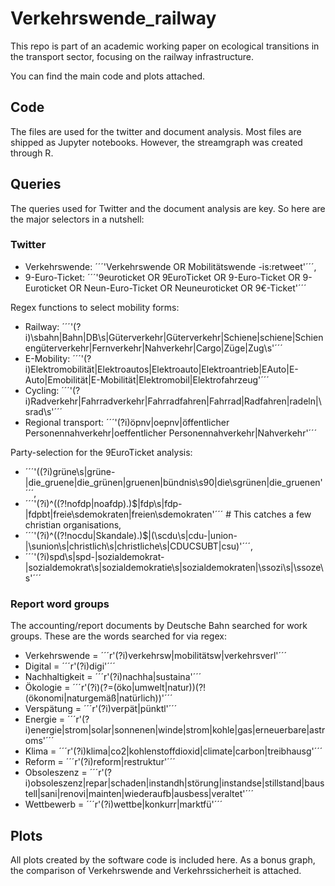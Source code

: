 # Verkehrswende_railway
This repo is part of an academic working paper on ecological transitions in the transport sector, focusing on the railway infrastructure.

You can find the main code and plots attached.
## Code
The files are used for the twitter and document analysis. Most files are shipped as Jupyter notebooks. However, the streamgraph was created through R.

## Queries
The queries used for Twitter and the document analysis are key. So here are the major selectors in a nutshell:

### Twitter
- Verkehrswende: ´´´'Verkehrswende OR Mobilitätswende -is:retweet'´´´,
- 9-Euro-Ticket: ´´´'9euroticket OR 9EuroTicket OR 9-Euro-Ticket OR 9-Euroticket OR Neun-Euro-Ticket OR Neuneuroticket OR 9€-Ticket'´´´

Regex functions to select mobility forms:
- Railway: ´´´'(?i)\sbahn|Bahn|DB\s|Güterverkehr|Güterverkehr|Schiene|schiene|Schienengüterverkehr|Fernverkehr|Nahverkehr|Cargo|Züge|Zug\s'´´´
- E-Mobility: ´´´'(?i)Elektromobilität|Elektroautos|Elektroauto|Elektroantrieb|EAuto|E-Auto|Emobilität|E-Mobilität|Elektromobil|Elektrofahrzeug'´´´
- Cycling: ´´´'(?i)Radverkehr|Fahrradverkehr|Fahrradfahren|Fahrrad|Radfahren|radeln|\srad\s'´´´
- Regional transport: ´´´'(?i)öpnv|oepnv|öffentlicher Personennahverkehr|oeffentlicher Personennahverkehr|Nahverkehr'´´´

Party-selection for the 9EuroTicket analysis:
- ´´´'((?i)grüne\s|grüne-|die_gruene|die_grünen|gruenen|bündnis\s90|die\sgrünen|die_gruenen'´´´,
- ´´´'(?i)^((?!nofdp|noafdp).)$|fdp\s|fdp-|fdpbt|freie\sdemokraten|freien\sdemokraten'´´´ # This catches a few christian organisations,
- ´´´'(?i)^((?!nocdu|Skandale).)$|(\scdu\s|cdu-|union-|\sunion\s|christlich\s|christliche\s|CDUCSUBT|csu)'´´´,
- ´´´'(?i)spd\s|spd-|sozialdemokrat-|sozialdemokrat\s|sozialdemokratie\s|sozialdemokraten|\ssozi\s|\ssoze\s'´´´

### Report word groups
The accounting/report documents by Deutsche Bahn searched for work groups. These are the words searched for via regex:
- Verkehrswende = ´´´r'(?i)verkehrsw|mobilitätsw|verkehrsverl'´´´
- Digital = ´´´r'(?i)digi'´´´
- Nachhaltigkeit = ´´´r'(?i)nachha|sustaina'´´´
- Ökologie = ´´´r'(?i)(?=(öko|umwelt|natur))(?!(ökonomi|naturgemäß|natürlich))'´´´
- Verspätung = ´´´r'(?i)verpät|pünktl'´´´
- Energie = ´´´r'(?i)energie|strom|solar|sonnenen|winde|strom|kohle|gas|erneuerbare|astroms'´´´
- Klima = ´´´r'(?i)klima|co2|kohlenstoffdioxid|climate|carbon|treibhausg'´´´
- Reform = ´´´r'(?i)reform|restruktur'´´´
- Obsoleszenz = ´´´r'(?i)obsoleszenz|repar|schaden|instandh|störung|instandse|stillstand|baustell|sani|renovi|mainten|wiederaufb|ausbess|veraltet'´´´
- Wettbewerb = ´´´r'(?i)wettbe|konkurr|marktfü'´´´

## Plots
All plots created by the software code is included here. As a bonus graph, the comparison of Verkehrswende and Verkehrssicherheit is attached.
